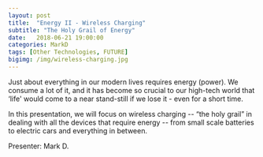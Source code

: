 ```yaml
---
layout: post
title:  "Energy II - Wireless Charging"
subtitle: "The Holy Grail of Energy"
date:   2018-06-21 19:00:00
categories: MarkD 
tags: [Other Technologies, FUTURE]
bigimg: /img/wireless-charging.jpg
---
```


Just about everything in our modern lives requires energy (power). We consume a lot of it, and it has become so crucial to our high-tech world that ‘life' would come to a near stand-still if we lose it - even for a short time.

In this presentation, we will focus on wireless charging -- “the holy grail” in dealing with all the devices that require energy -- from small scale batteries to electric cars and everything in between.

Presenter: Mark D.
